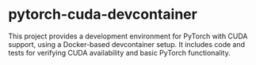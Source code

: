 # pytorch-cuda-devcontainer
This project provides a development environment for PyTorch with CUDA support, using a Docker-based devcontainer setup. It includes code and tests for verifying CUDA availability and basic PyTorch functionality.
